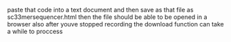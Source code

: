 paste that code into a text document and then save as that file as sc33mersequencer.html
then the file should be able to be opened in a browser
also after youve stopped recording the download function can take a while to proccess
